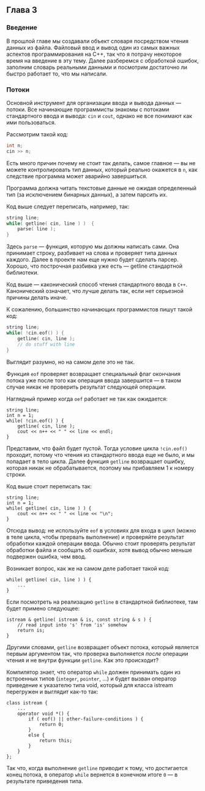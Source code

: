 ## Глава 3

### Введение

В прошлой главе мы создавали объект словаря посредством чтения данных из файла. Файловый ввод и вывод один из самых важных аспектов программирования на C++, так что я потрачу некоторое время на введение в эту тему. Далее разберемся с обработкой ошибок, заполним словарь реальными данными и посмотрим достаточно ли быстро работает то, что мы написали.

### Потоки

Основной инструмент для организации ввода и вывода данных — потоки. Все начинающие программисты знакомы с потоками стандартного ввода и вывода: `cin` и `cout`, однако не все понимают как ими пользоваться.

Рассмотрим такой код:

```cpp
int n;
cin >> n;
```

Есть много причин почему не стоит так делать, самое главное — вы не можете контролировать тип данных, который реально окажется в `n`, как следствие программа может аварийно завершиться.

Программа должна читать текстовые данные не ожидая определенный тип (за исключением бинарных данных), а затем парсить их.

Код выше следует переписать, например, так:

```cpp
string line;
while( getline( cin, line ) )  {
    parse( line );
}
```

Здесь `parse` — функция, которую мы должны написать сами. Она принимает строку, разбивает на слова и проверяет типа данных каждого. Далее в проекте нам еще нужно будет сделать парсер. Хорошо, что построчная разбивка уже есть — getline стандартной библиотеки.

Код выше — каконический способ чтения стандартного ввода в `C++`. Канонический означает, что лучше делать так, если нет серьезной причины делать иначе.

К сожалению, большинство начинающих программистов пишут такой код:

```cpp
string line;
while( !cin.eof() ) {
    getline( cin, line );
    // do stuff with line
}
```

Выглядит разумно, но на самом деле это не так.

Функция `eof` проверяет возвращает специальный флаг окончания потока уже после того как операция ввода завершится — в таком случае никак не проверить результат следующей операции.

Наглядный пример когда `oef` работает не так как ожидается:

```
string line;
int n = 1;
while( !cin.eof() ) {
    getline( cin, line );
    cout << n++ << " " << line << endl;
}
```

Представим, что файл будет пустой. Тогда условие цикла `!cin.eof()` проходит, потому что чтения из стандартного ввода еще не было, и мы попадает в тело цикла. Далее функция `getline` возвращает ошибку, которая никак не обрабатывается, поэтому мы прибавляем 1 к номеру строки.

Код выше стоит переписать так:

```
string line;
int n = 1;
while( getline( cin, line ) ) {
    cout << n++ << " " << line << "\n";
}
```

Отсюда вывод: не используйте `eof` в условиях для входа в цикл (можно в теле цикла, чтобы прервать выполнение) и проверяйте результат обработки каждой операции ввода.
Обычно стоит проверять результат обработки файла и сообщать об ошибках, хотя вывод обычно меньше подвержен ошибка, чем ввод.

Возникает вопрос, как же на самом деле работает такой код:

```
while( getline( cin, line ) ) {
    ...
}
```

Если посмотреть на реализацию `getline` в стандартной библиотеке, там будет примено следующее:

```
istream & getline( istream & is, const string & s ) {
    // read input into 's' from 'is' somehow
    return is;
}
```

Другими словами, `getline` возвращает объект потока, который является первым аргументом так, что проверка выполняется *после* операции чтения и не внутри функции `getline`. Как это происходит?

Компилятор знает, что оператор `while` должен принимать один из встроенных типов (`integer`, `pointer`, ...) и будет вызван оператор приведение к указателю типа void, который для класса istream перегружен и выглядит как-то так:

```
class istream {
    ...
    operator void *() {
        if ( eof() || other-failure-conditions ) {
            return 0;
        }
        else {
            return this;
        }
    }
};
```

Так что, когда выполнение `getline` приводит к тому, что достигается конец потока, в оператор `while` вернется в конечном итоге `0` — в результате приведения типа.

